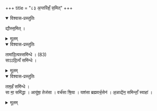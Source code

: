 +++
title = "८३ अ॒न्तरि॑क्षँ॒ स॒मित्"
+++

<details open><summary>विश्वास-प्रस्तुतिः</summary>

द्यौस्स॒मित् ।  
</details>

<details><summary>मूलम्</summary>

द्यौस्स॒मित् ।  
</details>


<details open><summary>विश्वास-प्रस्तुतिः</summary>

तामा॑दि॒त्यस्समि॑न्धे । (83)  
साऽऽदि॒त्यँ समि॑न्धे । 
</details>

<details><summary>मूलम्</summary>

तामा॑दि॒त्यस्समि॑न्धे । (83)  
साऽऽदि॒त्यँ समि॑न्धे । 
</details>


<details open><summary>विश्वास-प्रस्तुतिः</summary>

ताम॒हँ समि॑न्धे ।  
सा मा॒ समि॑द्धा । आयु॑षा॒ तेज॑सा । वर्च॑सा श्रि॒या । यश॑सा ब्रह्मवर्च॒सेन॑ । अ॒न्नाद्ये॑न॒ समिन्ताँ॒ स्वाहा॑ । 
</details>

<details><summary>मूलम्</summary>

ताम॒हँ समि॑न्धे ।  
सा मा॒ समि॑द्धा । आयु॑षा॒ तेज॑सा । वर्च॑सा श्रि॒या । यश॑सा ब्रह्मवर्च॒सेन॑ । अ॒न्नाद्ये॑न॒ समिन्ताँ॒ स्वाहा॑ । 
</details>
